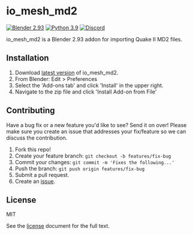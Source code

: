 # io_mesh_md2

[![Blender 2.93](https://img.shields.io/badge/blender-2.93-%23f4792b.svg)]() [![Python 3.9](https://img.shields.io/badge/python-3.9-blue.svg)]() [![Discord](https://img.shields.io/badge/discord-chat-7289DA.svg)](https://discord.gg/KvwmdXA)

io_mesh_md2 is a Blender 2.93 addon for importing Quake II MD2 files.

## Installation
1. Download [latest version](https://github.com/joshuaskelly/io_mesh_md2/releases/latest) of io_mesh_md2.
2. From Blender: Edit > Preferences
3. Select the 'Add-ons tab' and click 'Install' in the upper right.
4. Navigate to the zip file and click 'Install Add-on from File'

## Contributing
Have a bug fix or a new feature you'd like to see? Send it on over! Please make sure you create an issue that addresses your fix/feature so we can discuss the contribution.

1. Fork this repo!
2. Create your feature branch: `git checkout -b features/fix-bug`
3. Commit your changes: `git commit -m 'Fixes the following...'`
4. Push the branch: `git push origin features/fix-bug`
5. Submit a pull request.
6. Create an [issue](https://github.com/joshuaskelly/io_mesh_md2/issues/new).

## License
MIT

See the [license](./LICENSE) document for the full text.
